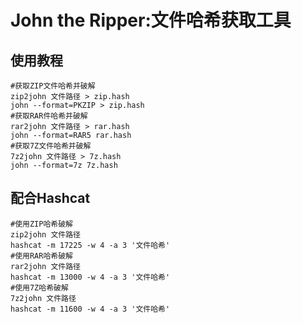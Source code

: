 # John the Ripper:文件哈希获取工具
## 使用教程
```shell
#获取ZIP文件哈希并破解
zip2john 文件路径 > zip.hash
john --format=PKZIP > zip.hash
#获取RAR件哈希并破解
rar2john 文件路径 > rar.hash
john --format=RAR5 rar.hash
#获取7Z文件哈希并破解
7z2john 文件路径 > 7z.hash
john --format=7z 7z.hash
```
## 配合Hashcat
```shell
#使用ZIP哈希破解
zip2john 文件路径
hashcat -m 17225 -w 4 -a 3 '文件哈希'
#使用RAR哈希破解
rar2john 文件路径
hashcat -m 13000 -w 4 -a 3 '文件哈希'
#使用7Z哈希破解
7z2john 文件路径
hashcat -m 11600 -w 4 -a 3 '文件哈希'
```